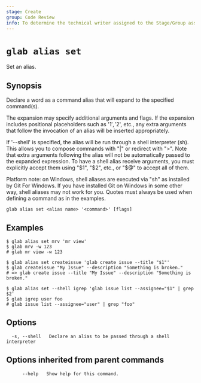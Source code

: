 ```yaml
---
stage: Create
group: Code Review
info: To determine the technical writer assigned to the Stage/Group associated with this page, see https://about.gitlab.com/handbook/product/ux/technical-writing/#assignments
---
```


<!--
This documentation is auto generated by a script.
Please do not edit this file directly. Run `make gen-docs` instead.
-->

# `glab alias set`

Set an alias.

## Synopsis

Declare a word as a command alias that will expand to the specified command(s).

The expansion may specify additional arguments and flags. If the expansion
includes positional placeholders such as '$1', '$2', etc., any extra arguments
that follow the invocation of an alias will be inserted appropriately.

If '--shell' is specified, the alias will be run through a shell interpreter (sh). This allows you
to compose commands with "|" or redirect with ">". Note that extra arguments following the alias
will not be automatically passed to the expanded expression. To have a shell alias receive
arguments, you must explicitly accept them using "$1", "$2", etc., or "$@" to accept all of them.

Platform note: on Windows, shell aliases are executed via "sh" as installed by Git For Windows. If
you have installed Git on Windows in some other way, shell aliases may not work for you.
Quotes must always be used when defining a command as in the examples.

```plaintext
glab alias set <alias name> '<command>' [flags]
```

## Examples

```plaintext
$ glab alias set mrv 'mr view'
$ glab mrv -w 123
# glab mr view -w 123

$ glab alias set createissue 'glab create issue --title "$1"'
$ glab createissue "My Issue" --description "Something is broken."
# => glab create issue --title "My Issue" --description "Something is broken."

$ glab alias set --shell igrep 'glab issue list --assignee="$1" | grep $2'
$ glab igrep user foo
# glab issue list --assignee="user" | grep "foo"

```

## Options

```plaintext
  -s, --shell   Declare an alias to be passed through a shell interpreter
```

## Options inherited from parent commands

```plaintext
      --help   Show help for this command.
```
